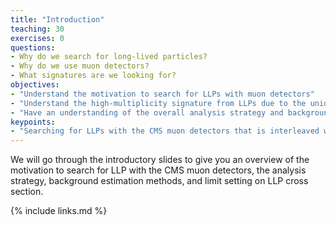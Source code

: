 ```yaml
---
title: "Introduction"
teaching: 30
exercises: 0
questions:
- Why do we search for long-lived particles?
- Why do we use muon detectors?
- What signatures are we looking for?
objectives:
- "Understand the motivation to search for LLPs with muon detectors"
- "Understand the high-multiplicity signature from LLPs due to the unique CMS muon detector design"
- "Have an understanding of the overall analysis strategy and background estimation"
keypoints:
- "Searching for LLPs with the CMS muon detectors that is interleaved with steel return yoke give rise to unique high multiplicity signature that allow us to be sensitive to a broad range of LLP decay modes and to LLP masses below GeV"
---
```


We will go through the introductory slides to give you an overview of the motivation to search for LLP with the CMS muon detectors, the analysis strategy, background estimation methods, and limit setting on LLP cross section.

{% include links.md %}

